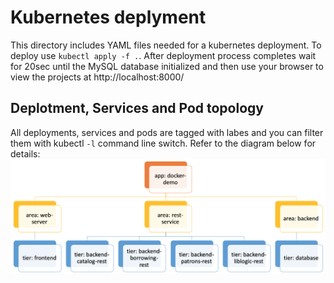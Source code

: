 # Kubernetes deplyment
This directory includes YAML files needed for a kubernetes deployment. To deploy use ```kubectl apply -f .```. After deployment process completes wait for 20sec until the MySQL database initialized and then use your browser to view the projects at http://localhost:8000/

## Deplotment, Services and Pod topology
All deployments, services and pods are tagged with labes and you can filter them with kubectl ```-l``` command line switch. Refer to the diagram below for details:
![k8s-deployment](../doc/image/k8s-deployment.png)
